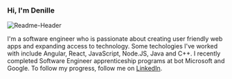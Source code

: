 ### Hi, I'm Denille 
![Readme-Header](https://i.pinimg.com/originals/e5/56/78/e55678d003ace216b432ad040e1924db.png)

I'm a software engineer who is passionate about creating user friendly web apps and expanding access to technology. Some techologies I've worked with include Angular, React, JavaScript, Node.JS, Java and C++. I recently completed Software Engineer apprenticeship programs  at bot Microsoft and Google. To follow my progress, follow me on [LinkedIn](https://www.linkedin.com/in/denille-carrington-a59bb2126/).
<!--
**CDenille/CDenille** is a ✨ _special_ ✨ repository because its `README.md` (this file) appears on your GitHub profile.

Here are some ideas to get you started:

- 🔭 I’m currently working on ...
- 🌱 I’m currently learning ...
- 👯 I’m looking to collaborate on ...
- 🤔 I’m looking for help with ...
- 💬 Ask me about ...
- 📫 How to reach me: ...
- 😄 Pronouns: ...
- ⚡ Fun fact: ...
-->
